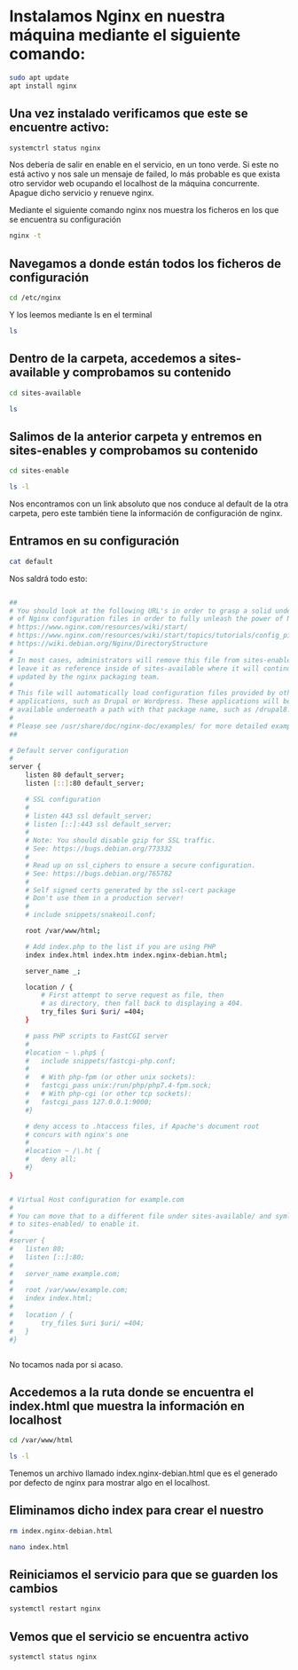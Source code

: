 

# Instalamos Nginx en nuestra máquina mediante el siguiente comando:
```bash
sudo apt update
apt install nginx
```

## Una vez instalado verificamos que este se encuentre activo:
```bash
systemctrl status nginx
```
Nos debería de salir en enable en el servicio, en un tono verde. Si este no está activo y nos sale un mensaje de failed, lo más probable es que exista otro servidor web ocupando el localhost de la máquina concurrente. Apague dicho servicio y renueve nginx.


Mediante el siguiente comando nginx nos muestra los ficheros en los que se encuentra su configuración
```bash
nginx -t
```


## Navegamos a donde están todos los ficheros de configuración
```bash
cd /etc/nginx
```

Y los leemos mediante ls en el terminal
```bash
ls
```

## Dentro de la carpeta, accedemos a sites-available y comprobamos su contenido


```bash
cd sites-available
```
```bash
ls 
```

## Salimos de la anterior carpeta y entremos en sites-enables y comprobamos su contenido

```bash
cd sites-enable
```
```bash
ls -l
```

Nos encontramos con un link absoluto que nos conduce al default de la otra carpeta, pero este también tiene la información de configuración de nginx.

## Entramos en su configuración

```bash
cat default
```

Nos saldrá todo esto: 

```bash

##
# You should look at the following URL's in order to grasp a solid understanding
# of Nginx configuration files in order to fully unleash the power of Nginx.
# https://www.nginx.com/resources/wiki/start/
# https://www.nginx.com/resources/wiki/start/topics/tutorials/config_pitfalls/
# https://wiki.debian.org/Nginx/DirectoryStructure
#
# In most cases, administrators will remove this file from sites-enabled/ and
# leave it as reference inside of sites-available where it will continue to be
# updated by the nginx packaging team.
#
# This file will automatically load configuration files provided by other
# applications, such as Drupal or Wordpress. These applications will be made
# available underneath a path with that package name, such as /drupal8.
#
# Please see /usr/share/doc/nginx-doc/examples/ for more detailed examples.
##

# Default server configuration
#
server {
	listen 80 default_server;
	listen [::]:80 default_server;

	# SSL configuration
	#
	# listen 443 ssl default_server;
	# listen [::]:443 ssl default_server;
	#
	# Note: You should disable gzip for SSL traffic.
	# See: https://bugs.debian.org/773332
	#
	# Read up on ssl_ciphers to ensure a secure configuration.
	# See: https://bugs.debian.org/765782
	#
	# Self signed certs generated by the ssl-cert package
	# Don't use them in a production server!
	#
	# include snippets/snakeoil.conf;

	root /var/www/html;

	# Add index.php to the list if you are using PHP
	index index.html index.htm index.nginx-debian.html;

	server_name _;

	location / {
		# First attempt to serve request as file, then
		# as directory, then fall back to displaying a 404.
		try_files $uri $uri/ =404;
	}

	# pass PHP scripts to FastCGI server
	#
	#location ~ \.php$ {
	#	include snippets/fastcgi-php.conf;
	#
	#	# With php-fpm (or other unix sockets):
	#	fastcgi_pass unix:/run/php/php7.4-fpm.sock;
	#	# With php-cgi (or other tcp sockets):
	#	fastcgi_pass 127.0.0.1:9000;
	#}

	# deny access to .htaccess files, if Apache's document root
	# concurs with nginx's one
	#
	#location ~ /\.ht {
	#	deny all;
	#}
}


# Virtual Host configuration for example.com
#
# You can move that to a different file under sites-available/ and symlink that
# to sites-enabled/ to enable it.
#
#server {
#	listen 80;
#	listen [::]:80;
#
#	server_name example.com;
#
#	root /var/www/example.com;
#	index index.html;
#
#	location / {
#		try_files $uri $uri/ =404;
#	}
#}



```
No tocamos nada por si acaso.



## Accedemos a la ruta donde se encuentra el index.html que muestra la información en localhost

```bash
cd /var/www/html
```
```bash
ls -l
```

Tenemos un archivo llamado index.nginx-debian.html que es el generado por defecto de nginx para mostrar algo en el localhost.


## Eliminamos dicho index para crear el nuestro


```bash
rm index.nginx-debian.html
```
```bash
nano index.html
```

## Reiniciamos el servicio para que se guarden los cambios

```bash
systemctl restart nginx

```

## Vemos que el servicio se encuentra activo

```bash
systemctl status nginx
```
